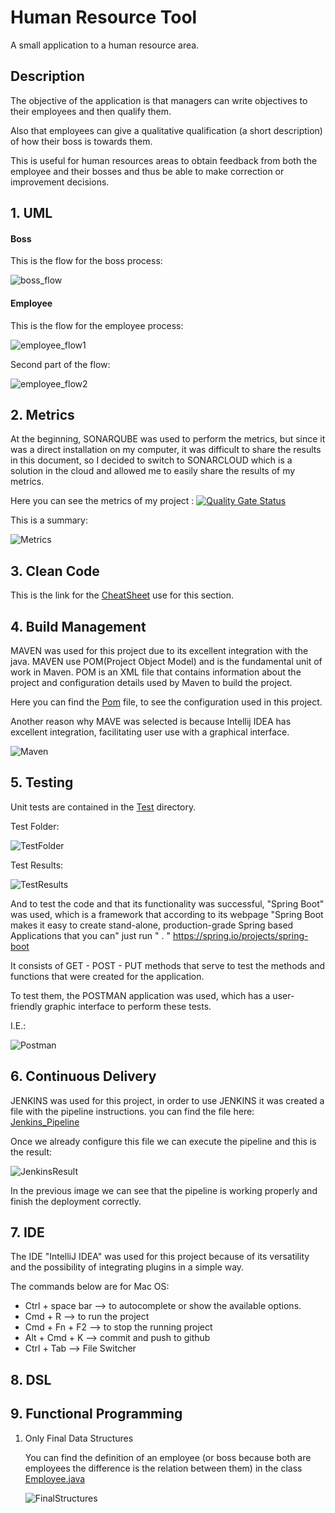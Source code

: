 # Human Resource Tool

A small application to a human resource area.

## Description 

The objective of the application is that managers can write objectives to their employees and then qualify them.

Also that employees can give a qualitative qualification (a short description) of how their boss is towards them.

This is useful for human resources areas to obtain feedback from both the employee and their bosses and thus be able to make correction or improvement decisions.

## 1. UML

#### Boss

This is the flow for the boss process:

![boss_flow](Documents/img/uml1.png)

#### Employee

This is the flow for the employee process:

![employee_flow1](Documents/img/uml2.png)

Second part of the flow:

![employee_flow2](Documents/img/uml3.png)

## 2. Metrics

At the beginning, SONARQUBE was used to perform the metrics, but since it was a direct installation on my computer, it was difficult to share the results in this document, so I decided to switch to SONARCLOUD which is a solution in the cloud and allowed me to easily share the results of my metrics.

Here you can see the metrics of my project : [![Quality Gate Status](https://sonarcloud.io/api/project_badges/measure?project=edpape007_App_Hr_Tool&metric=alert_status)](https://sonarcloud.io/dashboard?id=edpape007_App_Hr_Tool)

This is a summary:

![Metrics](Documents/img/Metrics.png)


## 3. Clean Code

This is the link for the [CheatSheet](Documents/CleanCode_CheatSheet.rst) use for this section.


## 4. Build Management

MAVEN was used for this project due to its excellent integration with the java. MAVEN use POM(Project Object Model) and is the fundamental unit of work in Maven. POM is an XML file that contains information about the project and configuration details used by Maven to build the project.

Here you can find the [Pom](pom.xml) file, to see the configuration used in this project.

Another reason why MAVE was selected is because Intellij IDEA has excellent integration, facilitating user use with a graphical interface.

![Maven](Documents/img/Maven.png)

## 5. Testing

Unit tests are contained in the [Test](src/test/java/com/hrtool) directory.

Test Folder:

![TestFolder](Documents/img/Test_Folder.png)

Test Results:

![TestResults](Documents/img/Test_Result.png)

And to test the code and that its functionality was successful, "Spring Boot" was used, which is a framework that according to its webpage "Spring Boot makes it easy to create stand-alone, production-grade Spring based Applications that you can" just run " . " https://spring.io/projects/spring-boot

It consists of GET - POST - PUT methods that serve to test the methods and functions that were created for the application.

To test them, the POSTMAN application was used, which has a user-friendly graphic interface to perform these tests.

I.E.: 

![Postman](Documents/img/Postman.png)


## 6. Continuous Delivery

JENKINS was used for this project, in order to use JENKINS it was created a file with the pipeline instructions. you can find the file here: [Jenkins_Pipeline](Jenkinsfile)  

Once we already configure this file we can execute the pipeline and this is the result: 

![JenkinsResult](Documents/img/Jenkins.png)

In the previous image we can see that the pipeline is working properly and finish the deployment correctly.

## 7. IDE

The IDE "IntelliJ IDEA" was used for this project because of its versatility and the possibility of integrating plugins in a simple way.

The commands below are for Mac OS:

  - Ctrl + space bar --> to autocomplete or show the available options.
  - Cmd + R --> to run the project
  - Cmd + Fn + F2 --> to stop the running project
  - Alt + Cmd + K --> commit and push to github 
  - Ctrl + Tab --> File Switcher

## 8. DSL
## 9. Functional Programming 

1. Only Final Data Structures
   
   You can find the definition of an employee (or boss because both are employees the difference is the relation between them)    in the class [Employee.java](src/main/java/com/hrtool/model/Employee.java)
   
   ![FinalStructures](Documents/img/FinalStructures.png)
